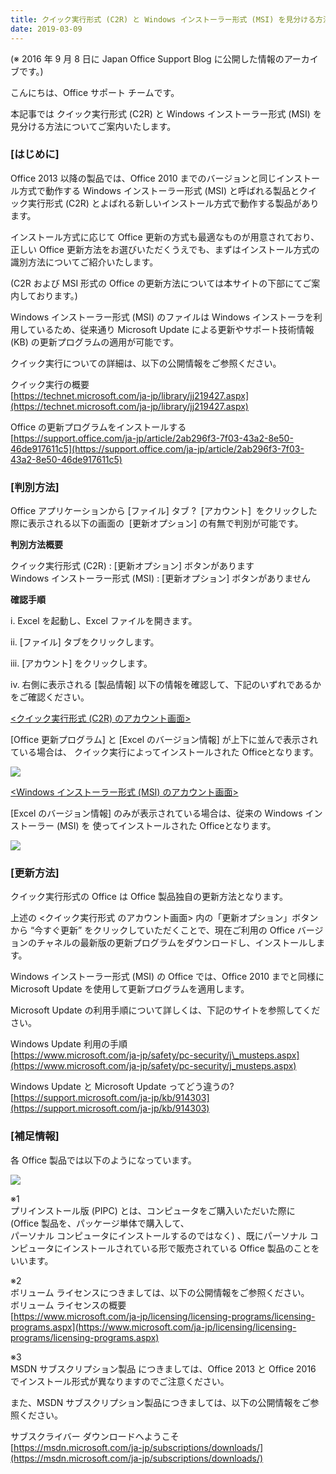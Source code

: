 ```yaml
---
title: クイック実行形式 (C2R) と Windows インストーラー形式 (MSI) を見分ける方法
date: 2019-03-09
---
```


(※ 2016 年 9 月 8 日に Japan Office Support Blog に公開した情報のアーカイブです。)

こんにちは、Office サポート チームです。

本記事では クイック実行形式 (C2R) と Windows インストーラー形式 (MSI) を見分ける方法についてご案内いたします。  

### \[はじめに\]

  

Office 2013 以降の製品では、Office 2010 までのバージョンと同じインストール方式で動作する Windows インストーラー形式 (MSI) と呼ばれる製品とクイック実行形式 (C2R) とよばれる新しいインストール方式で動作する製品があります。

  

インストール方式に応じて Office 更新の方式も最適なものが用意されており、正しい Office 更新方法をお選びいただくうえでも、まずはインストール方式の識別方法についてご紹介いたします。  
  
(C2R および MSI 形式の Office の更新方法については本サイトの下部にてご案内しております。)

  

Windows インストーラー形式 (MSI) のファイルは Windows インストーラを利用しているため、従来通り Microsoft Update による更新やサポート技術情報 (KB) の更新プログラムの適用が可能です。

  

  

クイック実行についての詳細は、以下の公開情報をご参照ください。

  

クイック実行の概要  
[https://technet.microsoft.com/ja-jp/library/jj219427.aspx](https://technet.microsoft.com/ja-jp/library/jj219427.aspx)

  

Office の更新プログラムをインストールする  
[https://support.office.com/ja-jp/article/2ab296f3-7f03-43a2-8e50-46de917611c5](https://support.office.com/ja-jp/article/2ab296f3-7f03-43a2-8e50-46de917611c5)

  

  

### \[判別方法\]

  

Office アプリケーションから \[ファイル\] タブ ?  \[アカウント\]  をクリックした際に表示される以下の画面の  \[更新オプション\] の有無で判別が可能です。

  

  

**判別方法概要**

クイック実行形式 (C2R) : \[更新オプション\] ボタンがあります  
Windows インストーラー形式 (MSI) : \[更新オプション\] ボタンがありません

  

**確認手順**

i. Excel を起動し、Excel ファイルを開きます。  
  
ii. \[ファイル\] タブをクリックします。  

iii. \[アカウント\] をクリックします。

iv. 右側に表示される \[製品情報\] 以下の情報を確認して、下記のいずれであるかをご確認ください。

  

<u><クイック実行形式 (C2R) のアカウント画面></u>  
  
\[Office 更新プログラム\] と \[Excel のバージョン情報\] が上下に並んで表示されている場合は、 クイック実行によってインストールされた Officeとなります。

  

![](image1.png)  
  

<u><Windows インストーラー形式 (MSI) のアカウント画面></u>  
  
\[Excel のバージョン情報\] のみが表示されている場合は、従来の Windows インストーラー (MSI) を 使ってインストールされた Officeとなります。

  

![](image2.png)

  

### \[更新方法\]

クイック実行形式の Office は Office 製品独自の更新方法となります。  
  
上述の <クイック実行形式 のアカウント画面> 内の「更新オプション」ボタンから “今すぐ更新” をクリックしていただくことで、現在ご利用の Office バージョンのチャネルの最新版の更新プログラムをダウンロードし、インストールします。

  

Windows インストーラー形式 (MSI) の Office では、Office 2010 までと同様に Microsoft Update を使用して更新プログラムを適用します。  
  
Microsoft Update の利用手順について詳しくは、下記のサイトを参照してください。

  

 Windows Update 利用の手順  
 [https://www.microsoft.com/ja-jp/safety/pc-security/j\_musteps.aspx](https://www.microsoft.com/ja-jp/safety/pc-security/j_musteps.aspx)

  

 Windows Update と Microsoft Update ってどう違うの?  
 [https://support.microsoft.com/ja-jp/kb/914303](https://support.microsoft.com/ja-jp/kb/914303)

  

### \[補足情報\]

各 Office 製品では以下のようになっています。

![](image3.png)

※1  
プリインストール版 (PIPC) とは、コンピュータをご購入いただいた際に (Office 製品を、パッケージ単体で購入して、  
パーソナル コンピュータにインストールするのではなく) 、既にパーソナル コンピュータにインストールされている形で販売されている Office 製品のことをいいます。

  

※2  
ボリューム ライセンスにつきましては、以下の公開情報をご参照ください。  
 ボリューム ライセンスの概要  
 [https://www.microsoft.com/ja-jp/licensing/licensing-programs/licensing-programs.aspx](https://www.microsoft.com/ja-jp/licensing/licensing-programs/licensing-programs.aspx)

※3  
MSDN サブスクリプション製品 につきましては、Office 2013 と Office 2016 でインストール形式が異なりますのでご注意ください。  
  
また、MSDN サブスクリプション製品につきましては、以下の公開情報をご参照ください。  
  
 サブスクライバー ダウンロードへようこそ  
 [https://msdn.microsoft.com/ja-jp/subscriptions/downloads/](https://msdn.microsoft.com/ja-jp/subscriptions/downloads/)